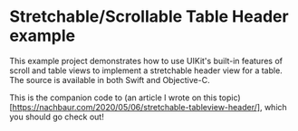 # Stretchable/Scrollable Table Header example

This example project demonstrates how to use UIKit's built-in features of scroll and table views to implement a stretchable header view for a table.  The source is available in both Swift and Objective-C.

This is the companion code to (an article I wrote on this topic)[https://nachbaur.com/2020/05/06/stretchable-tableview-header/], which you should go check out!
